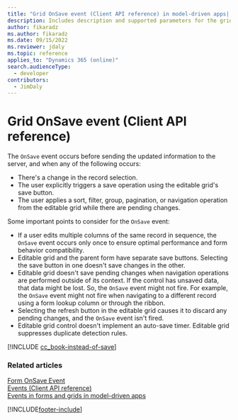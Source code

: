 ```yaml
---
title: "Grid OnSave event (Client API reference) in model-driven apps| MicrosoftDocs"
description: Includes description and supported parameters for the grid OnSave event.
author: fikaradz
ms.author: fikaradz
ms.date: 09/15/2022
ms.reviewer: jdaly
ms.topic: reference
applies_to: "Dynamics 365 (online)"
search.audienceType: 
  - developer
contributors:
  - JimDaly
---
```

# Grid OnSave event (Client API reference)

The `OnSave` event occurs before sending the updated information to the server, and when any of the following occurs:

- There's a change in the record selection.
- The user explicitly triggers a save operation using the editable grid's save button.
- The user applies a sort, filter, group, pagination, or navigation operation from the editable grid while there are pending changes.

Some important points to consider for the `OnSave` event: 

- If a user edits multiple columns of the same record in sequence, the `OnSave` event occurs only once to ensure optimal performance and form behavior compatibility.
- Editable grid and the parent form have separate save buttons. Selecting the save button in one doesn't save changes in the other.
- Editable grid doesn't save pending changes when navigation operations are performed outside of its context. If the control has unsaved data, that data might be lost. So, the `OnSave` event might not fire. For example, the `OnSave` event might not fire when navigating to a different record using a form lookup column or through the ribbon.
- Selecting the refresh button in the editable grid causes it to discard any pending changes, and the `OnSave` event isn't fired.
- Editable grid control doesn't implement an auto-save timer.
Editable grid suppresses duplicate detection rules.

[!INCLUDE [cc_book-instead-of-save](../../../../../includes/cc_book-instead-of-save.md)]

### Related articles

[Form OnSave Event](form-onsave.md)   
[Events (Client API reference)](../events.md)   
[Events in forms and grids in model-driven apps](../../events-forms-grids.md)

[!INCLUDE[footer-include](../../../../../includes/footer-banner.md)]
